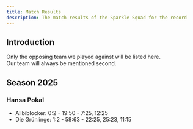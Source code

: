 ```yaml
---
title: Match Results  
description: The match results of the Sparkle Squad for the record  
---
```


## Introduction
Only the opposing team we played against will be listed here.  
Our team will always be mentioned second.

## Season 2025

### Hansa Pokal

- Alibiblocker: 0:2 - 19:50 - 7:25, 12:25
- Die Grünlinge: 1:2 - 58:63 - 22:25, 25:23, 11:15
